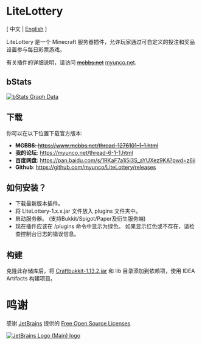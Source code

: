 # LiteLottery
<span>[ 中文 | <a href="README.md">English</a> ]</span>

LiteLottery 是一个 Minecraft 服务器插件，允许玩家通过可自定义的投注和奖品设置参与每日彩票游戏。

有关插件的详细说明，请访问 ~~[mcbbs.net](https://www.mcbbs.net/thread-1276101-1-1.html)~~ [myunco.net](https://myunco.net/thread-6-1-1.html).

bStats
---
[![bStats Graph Data](https://bstats.org/signatures/bukkit/LiteLottery.svg)](https://bstats.org/plugin/bukkit/LiteLottery)

下载
---
你可以在以下位置下载官方版本:
- ~~**MCBBS**: https://www.mcbbs.net/thread-1276101-1-1.html~~
- **我的论坛**: https://myunco.net/thread-6-1-1.html
- **百度网盘**: https://pan.baidu.com/s/1RKaF7a1i5i3S_aYUXez9KA?pwd=z6ji
- **Github**: https://github.com/myunco/LiteLottery/releases

如何安装？
---
* 下载最新版本插件。
* 将 LiteLottery-1.x.x.jar 文件放入 plugins 文件夹中。
* 启动服务器。 (支持Bukkit/Spigot/Paper及衍生服务端)
* 现在插件应该在 /plugins 命令中显示为绿色。 如果显示红色或不存在，请检查控制台日志的错误信息。

构建
---
克隆此存储库后，将 [Craftbukkit-1.13.2.jar](https://getbukkit.org/get/fQ2hcjORI73x66tj7h0X8f4hteJAB64i) 和 lib 目录添加到依赖项，使用 IDEA Artifacts 构建项目。

# 鸣谢
感谢 [JetBrains](https://www.jetbrains.com/?from=ServerMonitor) 提供的 [Free Open Source Licenses](https://jb.gg/OpenSourceSupport)

[![JetBrains Logo (Main) logo](https://resources.jetbrains.com/storage/products/company/brand/logos/jb_beam.svg)](https://www.jetbrains.com/?from=ServerMonitor)
